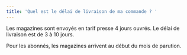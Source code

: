```yaml
---
title: 'Quel est le délai de livraison de ma commande ? '
---
```


Les magazines sont envoyés en tarif presse 4 jours ouvrés. Le délai de livraison est de 3 à 10 jours.

Pour les abonnés, les magazines arrivent au début du mois de parution.
